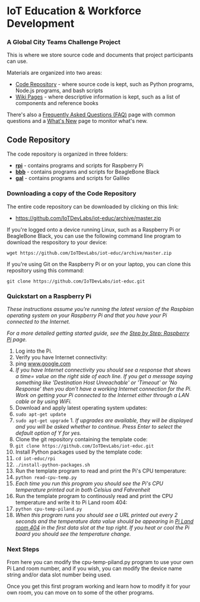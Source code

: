 # IoT Education & Workforce Development

### A Global City Teams Challenge Project

This is where we store source code and documents that project participants can use.

Materials are organized into two areas:

* [Code Repository](https://github.com/IoTDevLabs/iot-educ) - where source code is kept, such as Python programs, Node.js programs, and bash scripts
* [Wiki Pages](https://github.com/IoTDevLabs/iot-educ/wiki) - where descriptive information is kept, such as a list of components and reference books

There's also a [Frequently Asked Questions (FAQ)](https://github.com/IoTDevLabs/iot-educ/wiki/Frequently-Asked-Questions-(FAQ)) page with common questions and a [What's New](https://github.com/IoTDevLabs/iot-educ/wiki/What's-New) page to monitor what's new.

## Code Repository

The code repository is organized in three folders:

* **[rpi](https://github.com/IoTDevLabs/iot-educ/tree/master/rpi)** - contains programs and scripts for Raspberry Pi
* **[bbb](https://github.com/IoTDevLabs/iot-educ/tree/master/bbb)** - contains programs and scripts for BeagleBone Black 
* **[gal](https://github.com/IoTDevLabs/iot-educ/tree/master/gal)** - contains programs and scripts for Galileo 

### Downloading a copy of the Code Repository

The entire code repository can be downloaded by clicking on this link:

* https://github.com/IoTDevLabs/iot-educ/archive/master.zip

If you're logged onto a device running Linux, such as a Raspberry Pi or BeagleBone Black, you can use the following command line program to download the respository to your device:

`wget https://github.com/IoTDevLabs/iot-educ/archive/master.zip`

If you're using Git on the Raspberry Pi or on your laptop, you can clone this repository using this command:

`git clone https://github.com/IoTDevLabs/iot-educ.git`

### Quickstart on a Raspberry Pi

*These instructions assume you're running the latest version of the Raspbian operating system on your Raspberry Pi and that you have your Pi connected to the Internet.*

*For a more detailed getting started guide, see the [Step by Step: Raspberry Pi](https://github.com/IoTDevLabs/iot-educ/wiki/Step-by-Step:--Raspberry-Pi) page.*

1. Log into the Pi.
1. Verify you have Internet connectivity:
  1. ping www.google.com
  2. *If you have Internet connectivity you should see a response that shows a time= value on the right side of each line. If you get a message saying something like 'Destination Host Unreachable' or 'Timeout' or 'No Response' then you don't have a working Internet connection for the Pi. Work on getting your Pi connected to the Internet either through a LAN cable or by using WiFi.*
1. Download and apply latest operating system updates:
  1. `sudo apt-get update`
  2. `sudo apt-get upgrade`
    1. *If upgrades are available, they will be displayed and you will be asked whether to continue. Press Enter to select the default option of Y for yes.*
1. Clone the git repository containing the template code:
  1. `git clone https://github.com/IoTDevLabs/iot-educ.git`
1. Install Python packages used by the template code:
  1. `cd iot-educ/rpi`
  2. `./install-python-packages.sh`
1. Run the template program to read and print the Pi's CPU temperature:
  1. `python read-cpu-temp.py`
  2. *Each time you run this program you should see the Pi's CPU temperature printed out in both Celsius and Fahrenheit*
1. Run the template program to continously read and print the CPU temperature and write it to Pi Land room 404:
  1. `python cpu-temp-piland.py`
  2. *When this program runs you should see a URL printed out every 2 seconds and the temperature data value should be appearing in [Pi Land room 404](http://piland.socialdevices.io/404/display) in the first data slot at the top right. If you heat or cool the Pi board you should see the temperature change.*

### Next Steps

From here you can modify the cpu-temp-piland.py program to use your own Pi Land room number, and if you wish, you can modify the device name string and/or data slot number being used.

Once you get this first program working and learn how to modify it for your own room, you can move on to some of the other programs.
